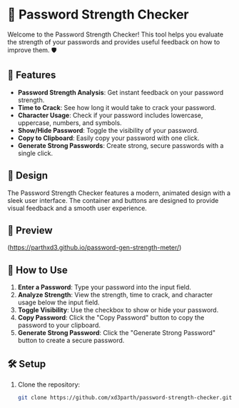 # 🔐 Password Strength Checker

Welcome to the Password Strength Checker! This tool helps you evaluate the strength of your passwords and provides useful feedback on how to improve them. 🛡️

## 🚀 Features

- **Password Strength Analysis**: Get instant feedback on your password strength.
- **Time to Crack**: See how long it would take to crack your password.
- **Character Usage**: Check if your password includes lowercase, uppercase, numbers, and symbols.
- **Show/Hide Password**: Toggle the visibility of your password.
- **Copy to Clipboard**: Easily copy your password with one click.
- **Generate Strong Passwords**: Create strong, secure passwords with a single click.

## 🎨 Design

The Password Strength Checker features a modern, animated design with a sleek user interface. The container and buttons are designed to provide visual feedback and a smooth user experience.

## 📸 Preview

(https://parthxd3.github.io/password-gen-strength-meter/)

## 📖 How to Use

1. **Enter a Password**: Type your password into the input field.
2. **Analyze Strength**: View the strength, time to crack, and character usage below the input field.
3. **Toggle Visibility**: Use the checkbox to show or hide your password.
4. **Copy Password**: Click the "Copy Password" button to copy the password to your clipboard.
5. **Generate Strong Password**: Click the "Generate Strong Password" button to create a secure password.

## 🛠️ Setup

1. Clone the repository:
   ```bash
   git clone https://github.com/xd3parth/password-strength-checker.git
